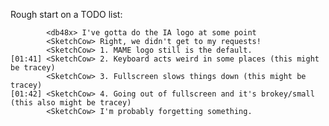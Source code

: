 Rough start on a TODO list:

            <db48x> I've gotta do the IA logo at some point
            <SketchCow> Right, we didn't get to my requests!
            <SketchCow> 1. MAME logo still is the default.
    [01:41] <SketchCow> 2. Keyboard acts weird in some places (this might be tracey)
            <SketchCow> 3. Fullscreen slows things down (this might be tracey)
    [01:42] <SketchCow> 4. Going out of fullscreen and it's brokey/small (this also might be tracey)
            <SketchCow> I'm probably forgetting something.
